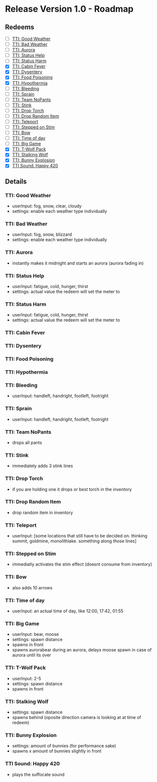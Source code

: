 # Release Version 1.0 - Roadmap

## Redeems

- [ ] [TTI: Good Weather](#tti-good-weather)
- [ ] [TTI: Bad Weather](#tti-bad-weather) 
- [ ] [TTI: Aurora](#tti-aurora) 
- [ ] [TTI: Status Help](#tti-status-help) 
- [ ] [TTI: Status Harm](#tti-status-harm)
- [x] [TTI: Cabin Fever](#tti-cabin-fever)
- [x] [TTI: Dysentery](#tti-dysentery)
- [x] [TTI: Food Poisoning](#tti-food-poisoning)
- [x] [TTI: Hypothermia](#tti-hypothermia)
- [ ] [TTI: Bleeding](#tti-bleeding)
- [ ] [TTI: Sprain](#tti-sprain)
- [ ] [TTI: Team NoPants](#tti-team-nopants)
- [ ] [TTI: Stink](#tti-stink)
- [ ] [TTI: Drop Torch](#tti-drop-torch) 
- [ ] [TTI: Drop Random Item](#tti-drop-random-item)
- [ ] [TTI: Teleport](#tti-teleport)
- [ ] [TTI: Stepped on Stim](#tti-stepped-on-stim)
- [ ] [TTI: Bow](#tti-bow)
- [ ] [TTI: Time of day](#tti-time-of-day)
- [ ] [TTI: Big Game](#tti-big-game) 
- [x] [TTI: T-Wolf Pack](#tti-t-wolf-pack)
- [x] [TTI: Stalking Wolf](#tti-stalking-wolf)
- [x] [TTI: Bunny Explosion](#tti-bunny-explosion)
- [x] [TTI Sound: Happy 420](#tti-sound-happy-420)

## Details

### TTI: Good Weather
- userInput: fog, snow, clear, cloudy
- settings: enable each weather type individually

### TTI: Bad Weather 
- userInput: fog, snow, blizzard
- settings: enable each weather type individually

### TTI: Aurora
- instantly makes it midnight and starts an aurora (aurora fading in)

### TTI: Status Help 
- userInput: fatigue, cold, hunger, thirst
- settings: actual value the redeem will set the meter to

### TTI: Status Harm
- userInput: fatigue, cold, hunger, thirst
- settings: actual value the redeem will set the meter to

### TTI: Cabin Fever

### TTI: Dysentery

### TTI: Food Poisoning

### TTI: Hypothermia

### TTI: Bleeding
- userInput: handleft, handright, footleft, footright 

### TTI: Sprain
- userInput: handleft, handright, footleft, footright 

### TTI: Team NoPants
- drops all pants

### TTI: Stink
- immediately adds 3 stink lines 

### TTI: Drop Torch
- if you are holding one it drops or best torch in the inventory 

### TTI: Drop Random Item
- drop random item in inventory 

### TTI: Teleport
- userInput: [some locations that still have to be decided on. thinking summit, goldmine, monolithlake. something along those lines]

### TTI: Stepped on Stim
- immediatly activates the stim effect (doesnt consume from inventory)

### TTI: Bow
- also adds 10 arrows

### TTI: Time of day
- userInput: an actual time of day, like 12:00, 17:42, 01:55

### TTI: Big Game
- userInput: bear, moose
- settings: spawn distance
- spawns in front
- spawns aurorabear during an aurora, delays moose spawn in case of aurora until its over

### TTI: T-Wolf Pack
- userInput: 2-5
- settings: spawn distance
- spawns in front

### TTI: Stalking Wolf
- settings: spawn distance
- spawns behind (oposite direction camera is looking at at time of redeem)

### TTI: Bunny Explosion
- settings: amount of bunnies (for performance sake)
- spawns x amount of bunnies slightly in front

### TTI Sound: Happy 420
- plays the suffocate sound